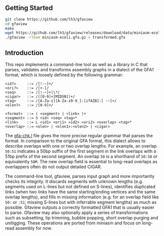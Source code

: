 ## Getting Started
```sh
git clone https://github.com/lh3/gfaview
cd gfaview
make
wget https://github.com/lh3/gfaview/releases/download/data/miniasm-ecoli.gfa.gz
./gfaview -rtbom miniasm-ecoli.gfa.gz > transformed.gfa
```

## Introduction

This repo implements a command-line tool as well as a library in C that parses,
validates and transforms assembly graphs in a dialect of the GFA1 format, which
is loosely defined by the following grammar:
```
<id?>     ::= /[!-~]+/
<ori?>    ::= /[+-]/
<seq>     ::= /[!-~]+|\*/
<cigar>   ::= /([0-9]+[MIDSN])+/
<tag>     ::= /[A-Za-z][A-Za-z0-9_]:[ifAZB]:[ -~]+/
<olen?>   ::= /[0-9]+/

<format>  ::= ( <segment> | <link> )+
<segment> ::= S <id> <seq> <tag>*
<link>    ::= L <id1> <ori1> <id2> <ori2> <overlap> <tag>*
<overlap> ::= <olen> | <olen1>:<olen2> | <cigar>
```
The [gfa-chk.l][lex] file gives the more precise regular grammar that parses
the format. In comparison to the original GFA format, this dialect allows to
describe overlaps with one or two overlap lengths. For example, an overlap
`50:51` indicates a 50bp suffix of the first segment in the link overlaps with
a 51bp prefix of the second segment. An overlap `50` is a shorthand of `50:50`
or equivalently `50M`. The new overlap field is essential to long-read overlaps
as overlappers often do not output detailed CIGAR.

The command-line tool, gfaview, parses input graph and more importantly checks
its integrity. It discards segments with unknown lengths (e.g. segments used
on L-lines but not defined on S-lines), identifies duplicated links (when two
links have the same starting/ending vertices and the same overlap lengths),
and fills in missing information (e.g. for an overlap field like `50:` or
`:51`; missing S-lines but with inferrable segment lengths) as much as
possible. Gfaview outputs a correctly formatted GFA1 that is usually easier to
parse. Gfaview may also optionally apply a series of transformations such as
subsetting, tip trimming, bubble popping, short overlap purging and unitigging.
These operations are ported from miniasm and focus on long-read assembly for
now.

[lex]: https://github.com/lh3/gfa1/blob/master/gfa-chk.l
